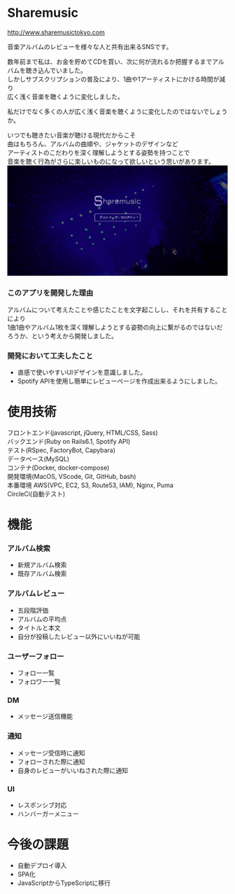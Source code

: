 <!-- docker-compose up
docker-compose exec web bash -->
# Sharemusic
http://www.sharemusictokyo.com

音楽アルバムのレビューを様々な人と共有出来るSNSです。

数年前まで私は、お金を貯めてCDを買い、次に何が流れるか把握するまでアルバムを聴き込んでいました。<br>
しかしサブスクリプションの普及により、1曲や1アーティストにかける時間が減り<br>
広く浅く音楽を聴くように変化しました。

私だけでなく多くの人が広く浅く音楽を聴くように変化したのではないでしょうか。

いつでも聴きたい音楽が聴ける現代だからこそ<br>
曲はもちろん、アルバムの曲順や、ジャケットのデザインなど<br>
アーティストのこだわりを深く理解しようとする姿勢を持つことで<br>
音楽を聴く行為がさらに楽しいものになって欲しいという思いがあります。
![](public/images/readme.png)

<!-- # インフラ構成図
![](public/images/infrastructure.png) -->

### このアプリを開発した理由
アルバムについて考えたことや感じたことを文字起こしし、それを共有することにより<br>
1曲1曲やアルバム1枚を深く理解しようとする姿勢の向上に繋がるのではないだろうか、という考えから開発しました。

### 開発において工夫したこと
* 直感で使いやすいUIデザインを意識しました。
* Spotify APIを使用し簡単にレビューページを作成出来るようにしました。

# 使用技術
フロントエンド(javascript, jQuery, HTML/CSS, Sass)<br>
バックエンド(Ruby on Rails6.1, Spotify API)<br>
テスト(RSpec, FactoryBot, Capybara)<br>
データベース(MySQL)<br>
コンテナ(Docker, docker-compose)<br>
開発環境(MacOS, VScode, Git, GitHub, bash)<br>
本番環境 AWS(VPC, EC2, S3, Route53, IAM), Nginx, Puma<br>
CircleCi(自動テスト)

# 機能
### アルバム検索
* 新規アルバム検索
* 既存アルバム検索

### アルバムレビュー
* 五段階評価
* アルバムの平均点
* タイトルと本文
* 自分が投稿したレビュー以外にいいねが可能

### ユーザーフォロー
* フォロー一覧
* フォロワー一覧

### DM
* メッセージ送信機能

### 通知
* メッセージ受信時に通知
* フォローされた際に通知
* 自身のレビューがいいねされた際に通知

### UI
* レスポンシブ対応
* ハンバーガーメニュー

# 今後の課題
* 自動デプロイ導入
* SPA化
* JavaScriptからTypeScriptに移行
